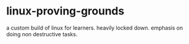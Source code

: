 # linux-proving-grounds
a custom build of linux for learners. heavily locked down. emphasis on doing non destructive tasks.
